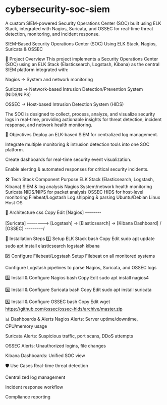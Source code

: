# cybersecurity-soc-siem
A custom SIEM-powered Security Operations Center (SOC) built using ELK Stack, integrated with Nagios, Suricata, and OSSEC for real-time threat detection, monitoring, and incident response.

SIEM-Based Security Operations Center (SOC) Using ELK Stack, Nagios, Suricata & OSSEC


📌 Project Overview
This project implements a Security Operations Center (SOC) using an ELK Stack (Elasticsearch, Logstash, Kibana) as the central SIEM platform integrated with:

Nagios → System and network monitoring

Suricata → Network-based Intrusion Detection/Prevention System (NIDS/NIPS)

OSSEC → Host-based Intrusion Detection System (HIDS)

The SOC is designed to collect, process, analyze, and visualize security logs in real-time, providing actionable insights for threat detection, incident response, and network health monitoring.


🎯 Objectives
Deploy an ELK-based SIEM for centralized log management.

Integrate multiple monitoring & intrusion detection tools into one SOC platform.

Create dashboards for real-time security event visualization.

Enable alerting & automated responses for critical security incidents.


🛠️ Tech Stack
Component	Purpose
ELK Stack (Elasticsearch, Logstash, Kibana)	SIEM & log analysis
Nagios	System/network health monitoring
Suricata	NIDS/NIPS for packet analysis
OSSEC	HIDS for host-level monitoring
Filebeat/Logstash	Log shipping & parsing
Ubuntu/Debian Linux	Host OS




📂 Architecture
css
Copy
Edit
[Nagios] --------\
                  \
[Suricata] --------> [Logstash] -> [Elasticsearch] -> [Kibana Dashboard]
                  /
[OSSEC] ---------/




🚀 Installation Steps
1️⃣ Setup ELK Stack
bash
Copy
Edit
sudo apt update
sudo apt install elasticsearch logstash kibana

2️⃣ Configure Filebeat/Logstash
Setup Filebeat on all monitored systems

Configure Logstash pipelines to parse Nagios, Suricata, and OSSEC logs

3️⃣ Install & Configure Nagios
bash
Copy
Edit
sudo apt install nagios4

4️⃣ Install & Configure Suricata
bash
Copy
Edit
sudo apt install suricata

5️⃣ Install & Configure OSSEC
bash
Copy
Edit
wget https://github.com/ossec/ossec-hids/archive/master.zip



📊 Dashboards & Alerts
Nagios Alerts: Server uptime/downtime, CPU/memory usage

Suricata Alerts: Suspicious traffic, port scans, DDoS attempts

OSSEC Alerts: Unauthorized logins, file changes

Kibana Dashboards: Unified SOC view



🛡️ Use Cases
Real-time threat detection

Centralized log management

Incident response workflow

Compliance reporting
